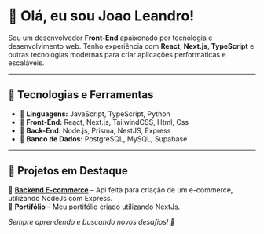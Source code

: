 # 👋 Olá, eu sou Joao Leandro!

Sou um desenvolvedor **Front-End** apaixonado por tecnologia e desenvolvimento web. Tenho experiência com **React, Next.js, TypeScript** e outras tecnologias modernas para criar aplicações performáticas e escaláveis.

---

## 🚀 Tecnologias e Ferramentas

- 🔹 **Linguagens:** JavaScript, TypeScript, Python 
- 🔹 **Front-End:** React, Next.js, TailwindCSS, Html, Css  
- 🔹 **Back-End:** Node.js, Prisma, NestJS, Express  
- 🔹 **Banco de Dados:** PostgreSQL, MySQL, Supabase  

---

## 📌 Projetos em Destaque

🔹 **[Backend E-commerce](https://github.com/JoaoLeandroo/backend-ecommerce)** – Api feita para criação de um e-commerce, utilizando NodeJs com Express.  
🔹 **[Portifólio](https://github.com/JoaoLeandroo/joaoleandro)** – Meu portifólio criado utilizando NextJs.  



_Sempre aprendendo e buscando novos desafios! 🚀_

